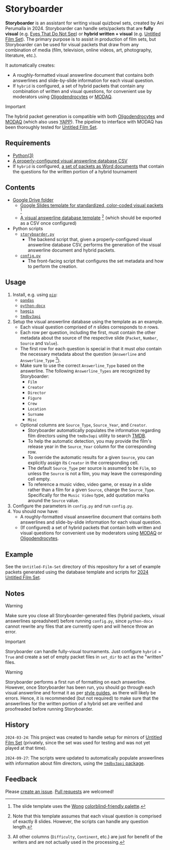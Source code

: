 # Storyboarder

**Storyboarder** is an assistant for writing visual quizbowl sets, created by Ani Perumalla in 2024. Storyboarder can handle sets/packets that are **fully visual** (e.g. [Eyes That Do Not See](https://collegiate.quizbowlpackets.com/1906/)) or **hybrid written + visual** (e.g. [Untitled Film Set](https://collegiate.quizbowlpackets.com/3197/)). The primary purpose is to assist in production of film sets, but Storyboarder can be used for visual packets that draw from any combination of media (film, television, online videos, art, photography, literature, etc.).

It automatically creates:

* A roughly-formatted visual answerline document that contains both answerlines and slide-by-slide information for each visual question.
* If `hybrid` is configured, a set of hybrid packets that contain any combination of written and visual questions, for convenient use by moderators using [Oligodendrocytes](https://github.com/hftf/oligodendrocytes) or [MODAQ](https://github.com/alopezlago/MODAQ).

> [!IMPORTANT]
> The hybrid packet generation is compatible with both [Oligodendrocytes](https://github.com/hftf/oligodendrocytes) and [MODAQ](https://github.com/alopezlago/MODAQ) (which also uses [YAPP](https://github.com/alopezlago/YetAnotherPacketParser)). The pipeline to interface with MODAQ has been thoroughly tested for [Untitled Film Set](https://collegiate.quizbowlpackets.com/3197/).

## Requirements

* [Python(3)](https://www.python.org/downloads/)
* [A properly-configured visual answerline database CSV](demo/Untitled-Film-Set_Database.csv)
* If `hybrid` is configured, [a set of packets as Word documents](demo/packets/) that contain the questions for the written portion of a hybrid tournament

## Contents

* [Google Drive folder](https://drive.google.com/drive/folders/1uJXE8UJXxA2VepXUR7n4mBuHC4J9txpS?usp=sharing)
  * [Google Slides template for standardized, color-coded visual packets](https://docs.google.com/presentation/d/1CbMiGaGSL4gyph7laR1obxKAvC_3cW-cDHVXUdTcqBk/edit?usp=sharing) [^1]
  * [A visual answerline database template](https://docs.google.com/spreadsheets/d/1r6tFbcZvPioG1RqSINoclno7yGYWZSv-Ygo0qBbxQq0/edit?usp=sharing) [^2] (which should be exported as a CSV once configured)
* Python scripts
  * [`storyboarder.py`](storyboarder.py)
    * The backend script that, given a properly-configured visual answerline database CSV, performs the generation of the visual answerline document and hybrid packets.
  * [`config.py`](config.py)
    * The front-facing script that configures the set metadata and how to perform the creation.

## Usage

1. Install, e.g. using [`pip`](https://pip.pypa.io/en/stable/):
   * [`pandas`](https://pandas.pydata.org/)
   * [`python-docx`](https://github.com/python-openxml/python-docx)
   * [`haggis`](https://gitlab.com/madphysicist/haggis)
   * [`tmdbv3api`](https://github.com/AnthonyBloomer/tmdbv3api)
2. Setup the visual answerline database using the template as an example.
   * Each visual question comprised of $n$ slides corresponds to $n$ rows.
   * Each row per question, including the first, must contain the other metadata about the source of the respective slide (`Packet`, `Number`, `Source` and `Value`).
   * The first row for each question is special in that it must *also* contain the necessary metadata about the question (`Answerline` and `Answerline_Type` [^3]).
   * Make sure to use the correct `Answerline_Type` based on the answerline. The following `Answerline_Types` are recognized by Storyboarder:
     * `Film`
     * `Creator`
     * `Director`
     * `Figure`
     * `Crew`
     * `Location`
     * `Surname`
     * `Misc`
   * Optional columns are `Source_Type`, `Source_Year`, and `Creator`.
     * Storyboarder automatically populates the information regarding film directors using the `tmdbv3api` utility to search [TMDB](https://www.themoviedb.org/movie).
     * To help the automatic detection, you may provide the film's release year in the `Source_Year` column for the corresponding row.
     * To override the automatic results for a given `Source`, you can explicitly assign its `Creator` in the corresponding cell.
     * The default `Source_Type` per source is assumed to be `Film`, so unless the `Source` is not a film, you may leave the corresponding cell empty.
     * To reference a music video, video game, or essay in a slide rather than a film for a given `Source`, change the `Source_Type`. Specifically for the `Music Video` type, add quotation marks around the `Source` value.
3. Configure the parameters in `config.py` and run `config.py`.
4. You should now have:
   * A roughly-formatted visual answerline document that contains both answerlines and slide-by-slide information for each visual question.
   * (If configured) a set of hybrid packets that contain both written and visual questions for convenient use by moderators using [MODAQ](https://github.com/alopezlago/MODAQ) or [Oligodendrocytes](https://github.com/hftf/oligodendrocytes).

## Example

See the `Untitled-Film-Set` directory of this repository for a set of example packets generated using the database template and scripts for [2024 Untitled Film Set](https://collegiate.quizbowlpackets.com/3197/).

## Notes

> [!WARNING]
> Make sure you close all Storyboarder-generated files (hybrid packets, visual answerlines spreadsheet) before running `config.py`, since `python-docx` cannot rewrite any files that are currently open and will hence throw an error.

> [!IMPORTANT]
> Storyboarder can handle fully-visual tournaments. Just configure `hybrid = True` and create a set of empty packet files in `set_dir` to act as the "written" files.

> [!WARNING]
> Storyboarder performs a first run of formatting on each answerline. However, once Storyboarder has been run, you should go through each visual answerline and format it as per [style guides](https://minkowski.space/quizbowl/manuals/style/), as there will likely be errors. Hence, it is recommended (but not required) to make sure that the answerlines for the written portion of a hybrid set are verified and proofreaded before running Storyboarder.

## History

`2024-03-24`: This project was created to handle setup for mirrors of [Untitled Film Set](https://hsquizbowl.org/forums/viewtopic.php?t=25325) (privately, since the set was used for testing and was not yet played at that time).

`2024-09-27`: The scripts were updated to automatically populate answerlines with information about film directors, using the [`tmdbv3api` package](https://github.com/AnthonyBloomer/tmdbv3api).

## Feedback

Please [create an issue](https://github.com/ani-per/storyboarder/issues/new). [Pull requests](https://github.com/ani-per/storyboarder/compare) are welcomed!

[^1]: The slide template uses the [Wong](https://www.nature.com/articles/nmeth.1618) [colorblind-friendly palette](https://davidmathlogic.com/colorblind/).
[^2]: Note that this template assumes that each visual question is comprised of exactly 8 slides. However, the scripts can handle any question length.
[^3]: All other columns (`Difficulty`, `Continent`, etc.) are just for benefit of the writers and are not actually used in the processing.
